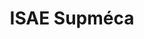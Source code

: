 ---
layout: page
title: ISAE Supméca
description: 
img: assets/img/partners/supmeca.png
redirect: https://en.isae-supmeca.fr/
importance: 3
category: Scientific
---